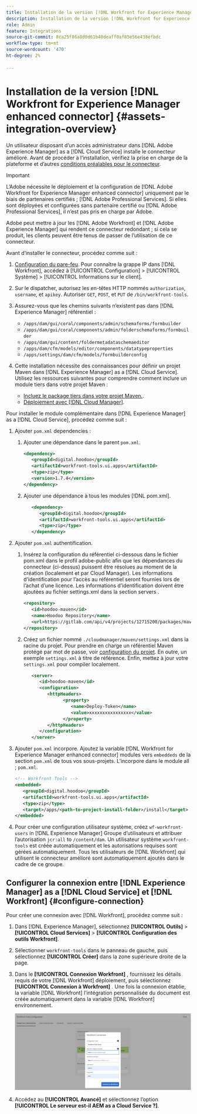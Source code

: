 ```yaml
---
title: Installation de la version [!DNL Workfront for Experience Manager enhanced connector]
description: Installation de la version [!DNL Workfront for Experience Manager enhanced connector]
role: Admin
feature: Integrations
source-git-commit: 8ca25f86a8d0d61b40deaff0af85e56e438efbdc
workflow-type: tm+mt
source-wordcount: '470'
ht-degree: 2%

---
```



# Installation de la version [!DNL Workfront for Experience Manager enhanced connector] {#assets-integration-overview}

Un utilisateur disposant d’un accès administrateur dans [!DNL Adobe Experience Manager] as a [!DNL Cloud Service] installe le connecteur amélioré. Avant de procéder à l’installation, vérifiez la prise en charge de la plateforme et d’autres [conditions préalables pour le connecteur](https://one.workfront.com/s/csh?context=2467&amp;pubname=the-new-workfront-experience).

>[!IMPORTANT]
>
>L’Adobe nécessite le déploiement et la configuration de [!DNL Adobe Workfront for Experience Manager enhanced connector] uniquement par le biais de partenaires certifiés ; [!DNL Adobe Professional Services]. Si elles sont déployées et configurées sans partenaire certifié ou [!DNL Adobe Professional Services], il n’est pas pris en charge par Adobe.
>
>Adobe peut mettre à jour les [!DNL Adobe Workfront] et [!DNL Adobe Experience Manager] qui rendent ce connecteur redondant ; si cela se produit, les clients peuvent être tenus de passer de l’utilisation de ce connecteur.

Avant d’installer le connecteur, procédez comme suit :

1. [Configuration du pare-feu](https://one.workfront.com/s/document-item?bundleId=the-new-workfront-experience&amp;topicId=Content%2FAdministration_and_Setup%2FGet_started-WF_administration%2Fconfigure-your-firewall.html). Pour connaître la grappe IP dans [!DNL Workfront], accédez à [!UICONTROL Configuration] > [!UICONTROL Système] > [!UICONTROL Informations sur le client].

1. Sur le dispatcher, autorisez les en-têtes HTTP nommés `authorization`, `username`, et `apikey`. Autoriser `GET`, `POST`, et `PUT` de `/bin/workfront-tools`.

1. Assurez-vous que les chemins suivants n’existent pas dans [!DNL Experience Manager] référentiel :

   * `/apps/dam/gui/coral/components/admin/schemaforms/formbuilder`
   * `/apps/dam/gui/coral/components/admin/folderschemaforms/formbuilder`
   * `/apps/dam/gui/content/foldermetadataschemaeditor`
   * `/apps/dam/cfm/models/editor/components/datatypeproperties`
   * `/apps/settings/dam/cfm/models/formbuilderconfig`

1. Cette installation nécessite des connaissances pour définir un projet Maven dans [!DNL Experience Manager] as a [!DNL Cloud Service]. Utilisez les ressources suivantes pour comprendre comment inclure un module tiers dans votre projet Maven :

   * [Incluez le package tiers dans votre projet Maven.](https://experienceleague.adobe.com/docs/experience-manager-cloud-service/implementing/deploying/overview.html#including-third-party).
   * [Déploiement avec [!DNL Cloud Manager]](https://experienceleague.adobe.com/docs/experience-manager-cloud-service/implementing/using-cloud-manager/deploy-code.html?lang=fr).

Pour installer le module complémentaire dans [!DNL Experience Manager] as a [!DNL Cloud Service], procédez comme suit :

1. Ajouter `pom.xml` dependencies :

   1. Ajouter une dépendance dans le parent `pom.xml`.

      ```XML
      <dependency>
         <groupId>digital.hoodoo</groupId>
         <artifactId>workfront-tools.ui.apps</artifactId>
         <type>zip</type>
         <version>1.7.4</version>
      </dependency>
      ```

   1. Ajouter une dépendance à tous les modules [!DNL pom.xml].

      ```XML
         <dependency>
            <groupId>digital.hoodoo</groupId>
            <artifactId>workfront-tools.ui.apps</artifactId>
            <type>zip</type>
         </dependency>
      ```

1. Ajouter `pom.xml` authentification.

   1. Insérez la configuration du référentiel ci-dessous dans le fichier pom.xml dans le profil adobe-public afin que les dépendances du connecteur (ci-dessus) puissent être résolues au moment de la création (localement et par Cloud Manager). Les informations d’identification pour l’accès au référentiel seront fournies lors de l’achat d’une licence. Les informations d’identification doivent être ajoutées au fichier settings.xml dans la section servers .

      ```XML
      <repository>
         <id>hoodoo-maven</id>
         <name>Hoodoo Repository</name>
         <url>https://gitlab.com/api/v4/projects/12715200/packages/maven</url>
      </repository>
      ```

   1. Créez un fichier nommé `./cloudmanager/maven/settings.xml` dans la racine du projet. Pour prendre en charge un référentiel Maven protégé par mot de passe, voir [configuration du projet](/help/implementing/cloud-manager/getting-access-to-aem-in-cloud/setting-up-project.md). En outre, un exemple `settings.xml` à titre de référence. Enfin, mettez à jour votre `settings.xml` pour compiler localement.

      ```XML
         <server>
            <id>hoodoo-maven</id>
            <configuration>
               <httpHeaders>
                     <property>
                        <name>Deploy-Token</name>
                        <value>xxxxxxxxxxxxxxxx</value>
                     </property>
               </httpHeaders>
            </configuration>
         </server>
      ```

1. Ajouter `pom.xml` incorpore. Ajoutez la variable [!DNL Workfront for Experience Manager enhanced connector] modules vers `embeddeds` de la section `pom.xml` de tous vos sous-projets. L’incorpore dans le module all ; `pom.xml`.

   ```XML
   <!-- Workfront Tools -->
   <embedded>
      <groupId>digital.hoodoo</groupId>
      <artifactId>workfront-tools.ui.apps</artifactId>
      <type>zip</type>
      <target>/apps/<path-to-project-install-folder>/install</target>
   </embedded>
   ```

1. Pour créer une configuration utilisateur système, créez `wf-workfront-users` in [!DNL Experience Manager] Groupe d’utilisateurs et attribuer l’autorisation `jcr:all` to `/content/dam`. Un utilisateur système `workfront-tools` est créée automatiquement et les autorisations requises sont gérées automatiquement. Tous les utilisateurs de [!DNL Workfront] qui utilisent le connecteur amélioré sont automatiquement ajoutés dans le cadre de ce groupe.

## Configurer la connexion entre [!DNL Experience Manager] as a [!DNL Cloud Service] et [!DNL Workfront] {#configure-connection}

Pour créer une connexion avec [!DNL Workfront], procédez comme suit :

1. Dans [!DNL Experience Manager], sélectionnez **[!UICONTROL Outils]** > **[!UICONTROL Cloud Services]** > **[!UICONTROL Configuration des outils Workfront]**.

1. Sélectionner `workfront-tools` dans le panneau de gauche, puis sélectionnez **[!UICONTROL Créer]** dans la zone supérieure droite de la page.

1. Dans le **[!UICONTROL Connexion Workfront]** , fournissez les détails requis de votre [!DNL Workfront] déploiement, puis sélectionnez **[!UICONTROL Connexion à Workfront]** . Une fois la connexion établie, la variable [!DNL Workfront] l’intégration personnalisée du document est créée automatiquement dans la variable [!DNL Workfront] environnement.

   ![Connexion [!DNL Experience Manager] et [!DNL Workfront]](/help/assets/assets/wf-connection-config.png)

1. Accédez au **[!UICONTROL Avancé]** et sélectionnez l’option **[!UICONTROL Le serveur est-il AEM as a Cloud Service ?]**.
